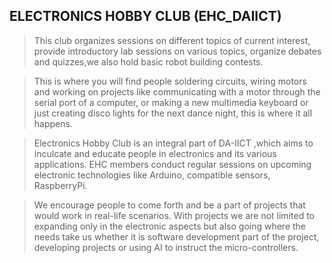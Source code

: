## ELECTRONICS HOBBY CLUB (EHC_DAIICT)
> This club organizes sessions on different topics of current interest, provide introductory lab sessions on various topics, organize debates and quizzes,we also hold basic robot building contests.  

> This is where you will find people soldering circuits, wiring motors and working on projects like communicating with a motor through the serial port of a computer, or making a new multimedia keyboard or just creating disco lights for the next dance night, this is where it all happens.  

> Electronics Hobby Club is an integral part of DA-IICT ,which aims to inculcate and educate people in electronics and its various applications. EHC members conduct regular sessions on upcoming electronic technologies like Arduino, compatible sensors, RaspberryPi.  

> We encourage people to come forth and be a part of projects that would work in real-life scenarios. With projects we are not limited to expanding only in the electronic aspects but also going where the needs take us whether it is software development part of the project, developing projects or using AI to instruct the micro-controllers.
